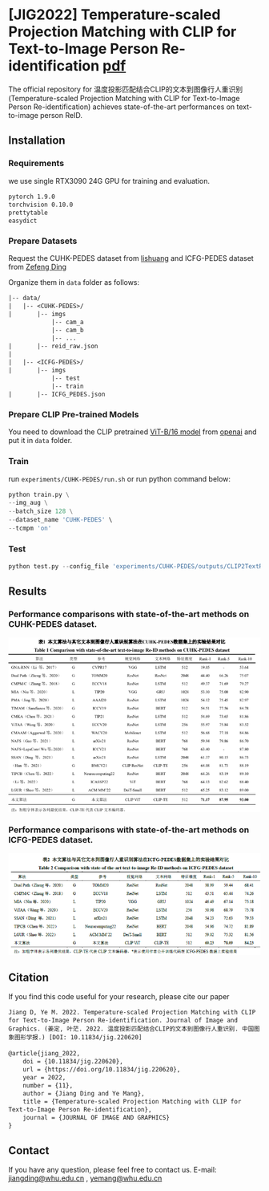 # [JIG2022] Temperature-scaled Projection Matching with CLIP for Text-to-Image Person Re-identification [pdf](http://www.cjig.cn/jig/ch/reader/view_abstract.aspx?flag=2&file_no=202206090000003&journal_id=jig)

The official repository for 温度投影匹配结合CLIP的文本到图像行人重识别(Temperature-scaled Projection Matching with CLIP for Text-to-Image Person Re-identification) achieves state-of-the-art performances on text-to-image person ReID.


## Installation
### Requirements
we use single RTX3090 24G GPU for training and evaluation. 
```
pytorch 1.9.0
torchvision 0.10.0
prettytable
easydict
```

### Prepare Datasets
Request the CUHK-PEDES dataset from [lishuang](https://github.com/ShuangLI59/Person-Search-with-Natural-Language-Description) and ICFG-PEDES dataset from [Zefeng Ding](https://github.com/zifyloo/SSAN)

Organize them in `data` folder as follows:
```
|-- data/
|   |-- <CUHK-PEDES>/
|       |-- imgs
            |-- cam_a
            |-- cam_b
            |-- ...
|       |-- reid_raw.json
|
|   |-- <ICFG-PEDES>/
|       |-- imgs
            |-- test
            |-- train 
|       |-- ICFG_PEDES.json
```

### Prepare CLIP Pre-trained Models
You need to download the CLIP pretrained [ViT-B/16 model]("https://openaipublic.azureedge.net/clip/models/5806e77cd80f8b59890b7e101eabd078d9fb84e6937f9e85e4ecb61988df416f/ViT-B-16.pt") from [openai](https://github.com/openai/CLIP) and put it in `data` folder.

### Train
run `experiments/CUHK-PEDES/run.sh` or run python command below:
```python
python train.py \
--img_aug \
--batch_size 128 \
--dataset_name 'CUHK-PEDES' \
--tcmpm 'on'
```

### Test

```python
python test.py --config_file 'experiments/CUHK-PEDES/outputs/CLIP2TextReID/logs/configs.yaml'
```

## Results
### Performance comparisons with state-of-the-art methods on CUHK-PEDES dataset.
![tab1](images/comparison.png)

### Performance comparisons with state-of-the-art methods on ICFG-PEDES dataset.
![tab1](images/comparison1.png)

## Citation
If you find this code useful for your research, please cite our paper
```
Jiang D, Ye M. 2022. Temperature-scaled Projection Matching with CLIP for Text-to-Image Person Re-identification. Journal of Image and Graphics. (姜定, 叶茫. 2022. 温度投影匹配结合CLIP的文本到图像行人重识别. 中国图象图形学报.) [DOI: 10.11834/jig.220620]

@article{jiang_2022,
	doi = {10.11834/jig.220620},
	url = {https://doi.org/10.11834/jig.220620},
	year = 2022,
	number = {11},
	author = {Jiang Ding and Ye Mang},
	title = {Temperature-scaled Projection Matching with CLIP for Text-to-Image Person Re-identification},
	journal = {JOURNAL OF IMAGE AND GRAPHICS}
}
```

## Contact
If you have any question, please feel free to contact us. E-mail: jiangding@whu.edu.cn , yemang@whu.edu.cn
